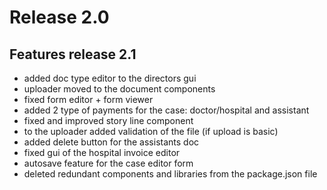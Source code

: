 # Release 2.0

## Features release 2.1

- added doc type editor to the directors gui
- uploader moved to the document components
- fixed form editor + form viewer
- added 2 type of payments for the case: doctor/hospital and assistant
- fixed and improved story line component
- to the uploader added validation of the file (if upload is basic)
- added delete button for the assistants doc
- fixed gui of the hospital invoice editor
- autosave feature for the case editor form
- deleted redundant components and libraries from the package.json file

